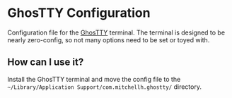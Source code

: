 # GhosTTY Configuration

Configuration file for the [GhosTTY](https://ghostty.org/) terminal. The
terminal is designed to be nearly zero-config, so not many options need to be
set or toyed with.

## How can I use it?

Install the GhosTTY terminal and move the config file to the
`~/Library/Application Support/com.mitchellh.ghostty/` directory.
